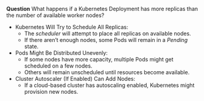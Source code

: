 **Question** What happens if a Kubernetes Deployment has more replicas than the number of available worker nodes?
- Kubernetes Will Try to Schedule All Replicas:
  - The *scheduler* will attempt to place all replicas on available nodes.
  - If there aren’t enough nodes, some Pods will remain in a *Pending* state.
- Pods Might Be Distributed Unevenly:
  - If some nodes have more capacity, multiple Pods might get scheduled on a few nodes.
  - Others will remain unscheduled until resources become available.
- Cluster Autoscaler (If Enabled) Can Add Nodes:
  - If a cloud-based cluster has autoscaling enabled, Kubernetes might provision new nodes.
